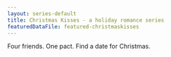 ```yaml
---
layout: series-default
title: Christmas Kisses - a holiday romance series
featuredDataFile: featured-christmaskisses
---
```

Four friends. One pact. Find a date for Christmas. 